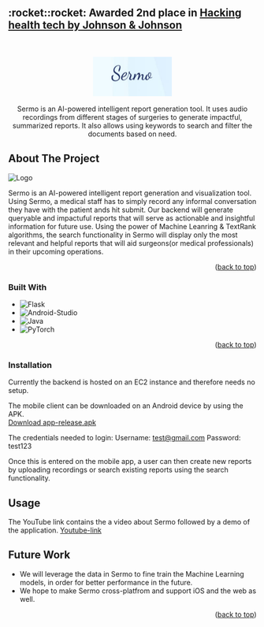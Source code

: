 
<h2> :rocket::rocket: Awarded 2nd place in 
<a href="https://allscinofi.hackerearth.com/">
  Hacking health tech by Johnson & Johnson
</a>
</h2>
<br />
<a name="readme-top"></a>

<br />
<div align="center">
  <a href="https://github.com/rahuls98/Sermo">
    <img src="screenshots/Sermo_logo.png" alt="Logo" width="160" height="80">
  </a>

  <p align="center">
    Sermo is an AI-powered intelligent report generation tool. It uses audio recordings from different stages of surgeries to generate impactful, summarized reports. It also allows using keywords to search and filter the documents based on need.
  </p>
</div>



<!-- ABOUT THE PROJECT -->
## About The Project

<img src="https://github.com/rahuls98/Sermo/blob/main/screenshots/3.jpeg" alt="Logo" width="160" height="260">

Sermo is an AI-powered intelligent report generation and visualization tool. Using Sermo, a medical staff has to simply record any informal conversation they have with the patient ands hit submit. Our backend will generate queryable and impactuful reports that will serve as actionable and insightful information for future use. Using the power of Machine Leanring & TextRank algorithms, the search functionality in Sermo will display only the most relevant and helpful reports that will aid surgeons(or medical professionals) in their upcoming operations.


<p align="right">(<a href="#readme-top">back to top</a>)</p>



### Built With

* ![Flask][flask]
* ![Android-Studio][android-studio]
* ![Java][java]
* ![PyTorch][pytorch]

<p align="right">(<a href="#readme-top">back to top</a>)</p>



<!-- GETTING STARTED -->
### Installation

Currently the backend is hosted on an EC2 instance and therefore needs no setup.

The mobile client can be downloaded on an Android device by using the APK.
<br />
<a href="https://github.com/rahuls98/Sermo/blob/main/mobile-client/app/release/app-release.apk">
  Download app-release.apk
</a>

The credentials needed to login:
Username: test@gmail.com
Password: test123

Once this is entered on the mobile app, a user can then create new reports by uploading recordings or search existing reports using the search functionality.

<!-- USAGE EXAMPLES -->
## Usage

The YouTube link contains the a video about Sermo followed by a demo of the application.
[Youtube-link]

<!-- FUTURE WORK -->
## Future Work

- We will leverage the data in Sermo to fine train the Machine Learning models, in order for better performance in the future. 
- We hope to make Sermo cross-platfrom and support iOS and the web as well. 

<p align="right">(<a href="#readme-top">back to top</a>)</p>






<!-- MARKDOWN LINKS & IMAGES -->
<!-- https://www.markdownguide.org/basic-syntax/#reference-style-links -->
[product-screenshot]: images/screenshot.png
[flask]: https://img.shields.io/badge/flask-%23000.svg?style=for-the-badge&logo=flask&logoColor=white
[android-studio]: https://img.shields.io/badge/Android%20Studio-3DDC84.svg?style=for-the-badge&logo=android-studio&logoColor=white
[java]: https://img.shields.io/badge/java-%23ED8B00.svg?style=for-the-badge&logo=java&logoColor=white
[pytorch]: https://img.shields.io/badge/PyTorch-%23EE4C2C.svg?style=for-the-badge&logo=PyTorch&logoColor=white
[Youtube-link]: https://youtu.be/U_degTPq1X4
[Sermo_img]: https://github.com/rahuls98/Sermo/blob/main/screenshots/3.jpeg
